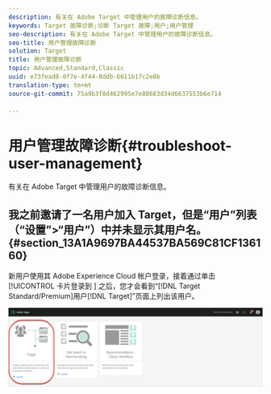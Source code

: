 ```yaml
---
description: 有关在 Adobe Target 中管理用户的故障诊断信息。
keywords: Target 故障诊断;诊断 Target 故障;用户;用户管理
seo-description: 有关在 Adobe Target 中管理用户的故障诊断信息。
seo-title: 用户管理故障诊断
solution: Target
title: 用户管理故障诊断
topic: Advanced,Standard,Classic
uuid: e73fead8-0f7e-4f44-8ddb-6611b17c2e8b
translation-type: tm+mt
source-git-commit: 75a9b3f8d462995e7e88683d34d6637553b6e714

---
```



# 用户管理故障诊断{#troubleshoot-user-management}

有关在 Adobe Target 中管理用户的故障诊断信息。

## 我之前邀请了一名用户加入 Target，但是“用户”列表（“设置”&gt;“用户”）中并未显示其用户名。{#section_13A1A9697BA44537BA569C81CF136160}

新用户使用其 Adobe Experience Cloud 帐户登录，接着通过单击 [!UICONTROL  卡片登录到 ] 之后，您才会看到“[!DNL Target Standard/Premium]用户[!DNL Target]”页面上列出该用户。

![目标卡](/help/administrating-target/assets/target_card_new.png)